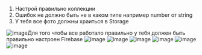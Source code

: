 1. Настрой правильно коллекции
2. Ошибок не должно быть не в каком типе например number от string
3. У тебя все фото должны храиться в Storage

![image](https://github.com/SNS1SNS/pharmacyA/assets/134806076/e5027d12-5fc5-43eb-8ef4-823e9e556a8c)Для того чтобы все работало правильно у тебя должен быть правильно настроен Firebase
![image](https://github.com/SNS1SNS/pharmacyA/assets/134806076/37e09fd2-bbf4-4ec1-a5e9-dffd4a757e0a)
![image](https://github.com/SNS1SNS/pharmacyA/assets/134806076/e65fa863-ce5c-4620-8136-562196d2f8be)
![image](https://github.com/SNS1SNS/pharmacyA/assets/134806076/6695fe3f-a4ec-4584-b003-19149d10660b)
![image](https://github.com/SNS1SNS/pharmacyA/assets/134806076/74d15f4a-f98e-457a-af63-d5f4978689c0)
![image](https://github.com/SNS1SNS/pharmacyA/assets/134806076/6cc11f86-2c9a-4ffc-a47f-4924c897a082)
![image](https://github.com/SNS1SNS/pharmacyA/assets/134806076/c5262541-96e1-4bb8-be48-a5c31456c20b)
